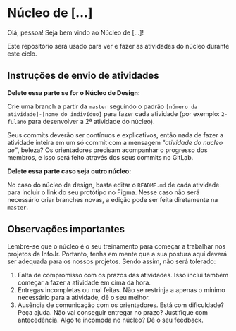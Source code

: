 # Núcleo de [...]

Olá, pessoa! Seja bem vindo ao Núcleo de [...]!

Este repositório será usado para ver e fazer as atividades do núcleo durante este ciclo.

## Instruções de envio de atividades

**Delete essa parte se for o Núcleo de Design:**

Crie uma branch a partir da `master` seguindo o padrão `[número da atividade]-[nome do indivíduo]` para fazer cada atividade (por exemplo: `2-fulano` para desenvolver a 2ª atividade do núcleo). 

Seus commits deverão ser contínuos e explicativos, então nada de fazer a atividade inteira em um só commit com a mensagem _"atividade do nucleo ae"_, beleza? Os orientadores precisam acompanhar o progresso dos membros, e isso será feito através dos seus commits no GitLab.

**Delete essa parte caso seja outro núcleo:**

No caso do núcleo de design, basta editar o `README.md` de cada atividade para incluir o link do seu protótipo no Figma. Nesse caso não será necessário criar branches novas, a edição pode ser feita diretamente na `master`.

## Observações importantes

Lembre-se que o núcleo é o seu treinamento para começar a trabalhar nos projetos da InfoJr. Portanto, tenha em mente que a sua postura aqui deverá ser adequada para os nossos projetos. Sendo assim, não será tolerado:

1. Falta de compromisso com os prazos das atividades. Isso inclui também começar a fazer a atividade em cima da hora.
2. Entregas incompletas ou mal feitas. Não se restrinja a apenas o mínimo necessário para a atividade, dê o seu melhor.
3. Ausência de comunicação com os orientadores. Está com dificuldade? Peça ajuda. Não vai conseguir entregar no prazo? Justifique com antecedência. Algo te incomoda no núcleo? Dê o seu feedback.
